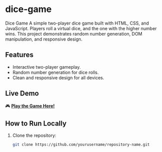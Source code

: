 # dice-game
Dice Game A simple two-player dice game built with HTML, CSS, and JavaScript. Players roll a virtual dice, and the one with the higher number wins. This project demonstrates random number generation, DOM manipulation, and responsive design. 

## Features  
- Interactive two-player gameplay.  
- Random number generation for dice rolls.  
- Clean and responsive design for all devices.  

## Live Demo  
🎮 **[Play the Game Here!](https://yourusername.github.io/repository-name)**  

## How to Run Locally  
1. Clone the repository:  
   ```bash
   git clone https://github.com/yourusername/repository-name.git
